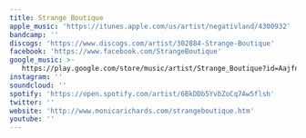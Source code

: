 ```yaml
---
title: Strange Boutique
apple_music: 'https://itunes.apple.com/us/artist/negativland/4300932'
bandcamp: ''
discogs: 'https://www.discogs.com/artist/302884-Strange-Boutique'
facebook: 'https://www.facebook.com/StrangeBoutique'
google_music: >-
   https://play.google.com/store/music/artist/Strange_Boutique?id=Aajfnvv6hla2hq5d5k6vx6ig7qq
instagram: ''
soundcloud: ''
spotify: 'https://open.spotify.com/artist/6BkDDb5YvbZoCq7Aw5flsh'
twitter: ''
website: 'http://www.monicarichards.com/strangeboutique.htm'
youtube: ''
---
```

